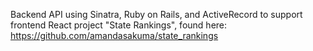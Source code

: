 Backend API using Sinatra, Ruby on Rails, and ActiveRecord to support frontend React project "State Rankings", found here: https://github.com/amandasakuma/state_rankings
